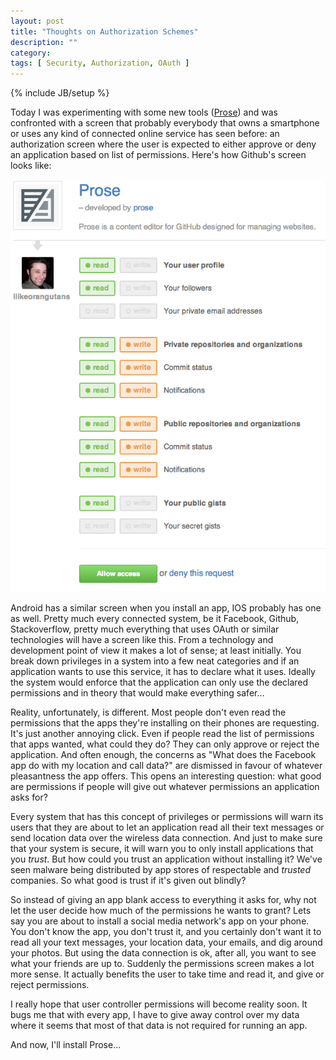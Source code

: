 ```yaml
---
layout: post
title: "Thoughts on Authorization Schemes"
description: ""
category: 
tags: [ Security, Authorization, OAuth ]
---
```

{% include JB/setup %}

Today I was experimenting with some new tools ([Prose](http://prose.io/)) and was confronted with a screen that probably everybody that owns a smartphone or uses any kind of connected online service has seen before: an authorization screen where the user is expected to either approve or deny an application based on list of permissions. Here's how Github's screen looks like:

![Github Authorization Screen](/assets/images/github-authorization.png)

Android has a similar screen when you install an app, IOS probably has one as well. Pretty much every connected system, be it Facebook, Github, Stackoverflow, pretty much everything that uses OAuth or similar technologies will have a screen like this. From a technology and development point of view it makes a lot of sense; at least initially. You break down privileges in a system into a few neat categories and if an application wants to use this service, it has to declare what it uses. Ideally the system would enforce that the application can only use the declared permissions and in theory that would make everything safer…

Reality, unfortunately, is different. Most people don't even read the permissions that the apps they're installing on their phones are requesting. It's just another annoying click. Even if people read the list of permissions that apps wanted, what could they do? They can only approve or reject the application. And often enough, the concerns as "What does the Facebook app do with my location and call data?" are dismissed in favour of whatever pleasantness the app offers. This opens an interesting question: what good are permissions if people will give out whatever permissions an application asks for? 

Every system that has this concept of privileges or permissions will warn its users that they are about to let an application read all their text messages or send location data over the wireless data connection. And just to make sure that your system is secure, it will warn you to only install applications that you *trust*. But how could you trust an application without installing it? We've seen malware being distributed by app stores of respectable and *trusted* companies. So what good is trust if it's given out blindly?

So instead of giving an app blank access to everything it asks for, why not let the user decide how much of the permissions he wants to grant? Lets say you are about to install a social media network's app on your phone. You don't know the app, you don't trust it, and you certainly don't want it to read all your text messages, your location data, your emails, and dig around your photos. But using the data connection is ok, after all, you want to see what your friends are up to. Suddenly the permissions screen makes a lot more sense. It actually benefits the user to take time and read it, and give or reject permissions. 

I really hope that user controller permissions will become reality soon. It bugs me that with every app, I have to give away control over my data where it seems that most of that data is not required for running an app. 

And now, I'll install Prose… 